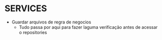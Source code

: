 # SERVICES
- Guardar arquivos de regra de negocios
    - Tudo passa por aqui para fazer laguma verificação antes de acessar o repositories